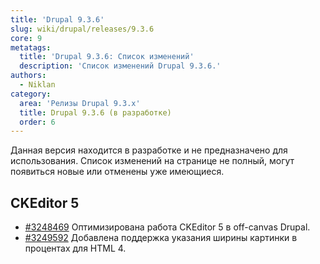 ```yaml
---
title: 'Drupal 9.3.6'
slug: wiki/drupal/releases/9.3.6
core: 9
metatags:
  title: 'Drupal 9.3.6: Список изменений'
  description: 'Список изменений Drupal 9.3.6.'
authors:
  - Niklan
category:
  area: 'Релизы Drupal 9.3.x'
  title: Drupal 9.3.6 (в разработке)
  order: 6
---
```


<Aside type="warning" header="Разрабатываемая версия">

Данная версия находится в разработке и не предназначено для использования. Список изменений на странице не полный, могут появиться новые или отменены уже имеющиеся.

</Aside>

## CKEditor 5

* [#3248469](https://www.drupal.org/node/3248469) Оптимизирована работа CKEditor 5 в off-canvas Drupal.
* [#3249592](https://www.drupal.org/node/3249592) Добавлена поддержка указания ширины картинки в процентах для HTML 4.